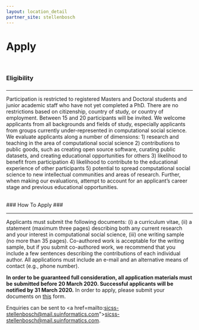 ```yaml
---
layout: location_detail
partner_site: stellenbosch
---
```


<h1 class="display-4">Apply</h1>
<br />

### Eligibility
### <a name="eligibility"></a>

---

Participation is restricted to registered Masters and Doctoral students and junior academic staff who have not yet completed a PhD. There are no restrictions based on citizenship, country of study, or country of employment.  Between 15 and 20 participants will be invited. We welcome applicants from all backgrounds and fields of study, especially applicants from groups currently under-represented in computational social science. We evaluate applicants along a number of dimensions: 1) research and teaching in the area of computational social science 2) contributions to public goods, such as creating open source software, curating public datasets, and creating educational opportunities for others 3) likelihood to benefit from participation 4) likelihood to contribute to the educational experience of other participants 5) potential to spread computational social science to new intellectual communities and areas of research. Further, when making our evaluations, attempt to account for an applicant’s career stage and previous educational opportunities.

<br />
### How To Apply
### <a name="how_to_apply"></a>

---

Applicants must submit the following documents: (i) a curriculum vitae, (ii) a statement (maximum three pages) describing both any current research and your interest in computational social science, (iii) one writing sample (no more than 35 pages). Co-authored work is acceptable for the writing sample, but if you submit co-authored work, we recommend that you include a few sentences describing the contributions of each individual author. All applications must include an e-mail and an alternative means of contact (e.g., phone number).

**In order to be guaranteed full consideration, all application materials must be submitted before 20 March 2020. Successful applicants will be notified by 31 March 2020.**
In order to apply, please submit your documents on <a href="https://airtable.com/shrD3a7aoxr8NvnFa">this</a> form.

Enquiries can be sent to <a href=mailto:sicss-stellenbosch@mail.suinformatics.com">sicss-stellenbosch@mail.suinformatics.com</a>.
